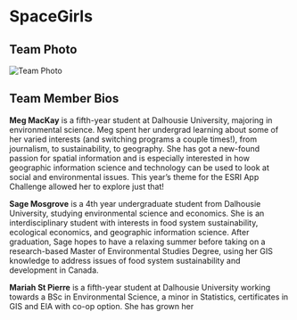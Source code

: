 # SpaceGirls

## Team Photo
![Team Photo](../images/team.jpg)

## Team Member Bios

**Meg MacKay** is a fifth-year student at Dalhousie University, majoring in environmental science. Meg spent her undergrad learning about some of her varied interests (and switching programs a couple times!), from journalism, to sustainability, to geography. She has got a new-found passion for spatial information and is especially interested in how geographic information science and technology can be used to look at social and environmental issues. This year’s theme for the ESRI App Challenge allowed her to explore just that!

**Sage Mosgrove** is a 4th year undergraduate student from Dalhousie University, studying environmental science and economics. She is an interdisciplinary student with interests in food system sustainability, ecological economics, and geographic information science. After graduation, Sage hopes to have a relaxing summer before taking on a research-based Master of Environmental Studies Degree, using her GIS knowledge to address issues of food system sustainability and development in Canada.
     
**Mariah St Pierre** is a fifth-year student at Dalhousie University working towards a BSc in Environmental Science, a minor in Statistics, certificates in GIS and EIA with co-op option. She has grown her 